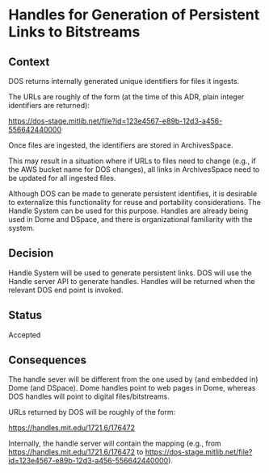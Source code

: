 # Handles for Generation of Persistent Links to Bitstreams

## Context

DOS returns internally generated unique identifiers for files it ingests.

The URLs are roughly of the form (at the time of this ADR, plain integer identifiers are returned):

https://dos-stage.mitlib.net/file?id=123e4567-e89b-12d3-a456-556642440000

Once files are ingested, the identifiers are stored in ArchivesSpace.

This may result in a situation where if URLs to files need to change (e.g., if 
the AWS bucket name for DOS changes), all links in ArchivesSpace need to be updated for
all ingested files.

Although DOS can be made to generate persistent identifies, it is desirable to externalize 
this functionality for reuse and portability considerations. 
The Handle System can be used for this purpose. Handles are already being used in 
Dome and DSpace, and there is organizational familiarity with the system. 

## Decision

Handle System will be used to generate persistent links. DOS will use the 
Handle server API to generate handles. Handles will be returned when the 
relevant DOS end point is invoked.

## Status

Accepted

## Consequences

The handle sever will be different from the one used by (and embedded in) Dome (and DSpace). Dome handles
point to web pages in Dome, whereas DOS handles will point to digital files/bitstreams. 

URLs returned by DOS will be roughly of the form:

https://handles.mit.edu/1721.6/176472

Internally, the handle server will contain the mapping 
(e.g., from https://handles.mit.edu/1721.6/176472 to https://dos-stage.mitlib.net/file?id=123e4567-e89b-12d3-a456-556642440000).
